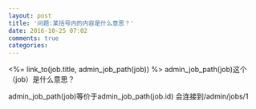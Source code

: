 ```yaml
---
layout: post
title: '问题:某括号内的内容是什么意思？'
date: 2016-10-25 07:02
comments: true
categories: 
---
```

<%= link_to(job.title, admin_job_path(job)) %>
admin_job_path(job)这个（job）是什么意思？

admin_job_path(job)等价于admin_job_path(job.id)
会连接到/admin/jobs/1